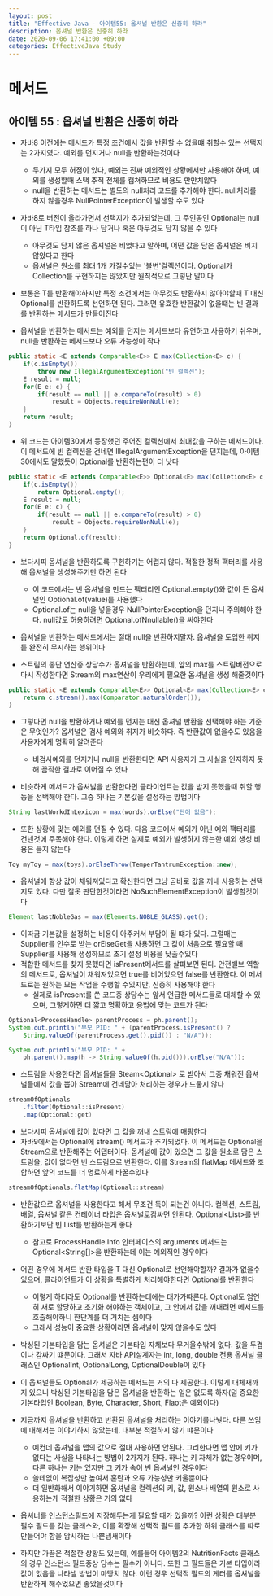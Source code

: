 ```yaml
---
layout: post
title: "Effective Java - 아이템55: 옵셔널 반환은 신중히 하라"
description: 옵셔널 반환은 신중히 하라
date: 2020-09-06 17:41:00 +09:00
categories: EffectiveJava Study
---
```



# 메서드

## 아이템 55 : 옵셔널 반환은 신중히 하라

- 자바8 이전에는 메서드가 특정 조건에서 값을 반환할 수 없을떄 취할수 있는 선택지는 2가지였다. 예외를 던지거나 null을 반환하는것이다
    * 두가지 모두 허점이 있다, 예외는 진짜 예외적인 상황에서만 사용해야 하며, 예외를 생성할때 스택 추적 전체를 캡쳐하므로 비용도 만만치않다
    * null을 반환하는 메서드는 별도의 null처리 코드를 추가해야 한다. null처리를 하지 않을경우 NullPointerException이 발생할 수도 있다

- 자바8로 버전이 올라가면서 선택지가 추가되었는데, 그 주인공인 Optional<T>는 null이 아닌 T타입 참조를 하나 담거나 혹은 아무것도 담지 않을 수 있다
    * 아무것도 담지 않은 옵셔널은 비었다고 말하며, 어떤 값을 담은 옵셔널은 비지 않았다고 한다
    * 옵셔널은 원소를 최대 1개 가질수있는 '불변'컬렉션이다. Optional<T>가 Collection<T>를 구현하지는 않았지만 원칙적으로 그렇단 말이다

- 보통은 T를 반환해야하지만 특정 조건에서는 아무것도 반환하지 않아야할때 T 대신 Optional<T>를 반환하도록 선언하면 된다. 그러면 유효한 반환값이 없을떄는 빈 결과를 반환하는 메서드가 만들어진다
- 옵셔널을 반환하는 메서드는 예외를 던지는 메서드보다 유연하고 사용하기 쉬우며, null을 반환하는 메서드보다 오류 가능성이 작다

```java
public static <E extends Comparable<E>> E max(Collection<E> c) {
    if(c.isEmpty())
        throw new IllegalArgumentException("빈 컬렉션");
    E result = null;
    for(E e: c) {
        if(result == null || e.compareTo(result) > 0)
            result = Objects.requireNonNull(e);
    }
    return result;
}
```

- 위 코드는 아이템30에서 등장했던 주어진 컬렉션에서 최대값을 구하는 메서드이다. 이 메서드에 빈 컬렉션을 건네면 IllegalArgumentException을 던지는데, 아이템 30에서도 말했듯이 Optional<E>를 반환하는편이 더 낫다

```java
public static <E extends Comparable<E>> Optional<E> max(Colletion<E> c) {
    if(c.isEmpty())
        return Optional.empty();
    E result = null;
    for(E e: c) {
        if(result == null || e.compareTo(result) > 0)
            result = Objects.requireNonNull(e);
    }
    return Optional.of(result);
}
```

- 보다시피 옵셔널을 반환하도록 구현하기는 어렵지 않다. 적절한 정적 팩터리를 사용해 옵셔널을 생성해주기만 하면 된다
    * 이 코드에서는 빈 옵셔널을 만드는 팩터리인 Optional.empty()와 값이 든 옵셔널인 Optional.of(value)를 사용했다
    * Optional.of는 null을 넣을경우 NullPointerException을 던지니 주의해야 한다. null값도 허용하려면 Optional.ofNnullable()을 써야한다

- 옵셔널을 반환하는 메서드에서는 절대 null을 반환하지말자. 옵셔널을 도입한 취지를 완전히 무시하는 행위이다
- 스트림의 종단 연산중 상당수가 옵셔널을 반환하는데, 앞의 max를 스트림버전으로 다시 작성한다면 Stream의 max연산이 우리에게 필요한 옵셔널을 생성 해줄것이다

```java
public static <E extends Comparable<E>> Optional<E> max(Collection<E> c) {
    return c.stream().max(Comparator.naturalOrder());
}
```

- 그렇다면 null을 반환하거나 예외를 던지는 대신 옵셔널 반환을 선택해야 하는 기준은 무엇인가? 옵셔널은 검사 예외와 취지가 비슷하다. 즉 반환값이 없을수도 있음을 사용자에게 명확히 알려준다
    * 비검사예외를 던지거나 null을 반환한다면 API 사용자가 그 사실을 인지하지 못해 끔직한 결과로 이어질 수 있다

- 비슷하게 메서드가 옵셔넗을 반환한다면 클라이언트는 값을 받지 못했을때 취할 행동을 선택해야 한다. 그중 하나는 기본값을 설정하는 방법이다

```java
String lastWorkdInLexicon = max(words).orElse("단어 없음");
```

- 또한 상황에 맞는 예외를 던질 수 있다. 다음 코드에서 예외가 아닌 예외 팩터리를 건넨것에 주목해야 한다. 이렇게 하면 실제로 예외가 발생하지 않는한 예외 생성 비용은 들지 않는다

```java
Toy myToy = max(toys).orElseThrow(TemperTantrumException::new);
```

- 옵셔널에 항상 값이 채워져있다고 확신한다면 그냥 곧바로 값을 꺼내 사용하는 선택지도 있다. 다만 잘못 판단한것이라면 NoSuchElementException이 발생할것이다

```java
Element lastNobleGas = max(Elements.NOBLE_GLASS).get();
```

- 이따금 기본값을 설정하는 비용이 아주커서 부담이 될 떄가 있다. 그럴때는 Supplier<T>를 인수로 받는 orElseGet을 사용하면 그 값이 처음으로 필요할 때 Supplier<T>를 사용해 생성하므로 초기 설정 비용을 낮출수있다
- 적합한 메서드를 찾지 못했다면 isPresent메서드를 살펴보면 된다. 안전밸브 역할의 메서드로, 옵셔널이 채워져있으면 true를 비어있으면 false를 반환한다. 이 메서드로는 원하는 모든 작업을 수행할 수있지만, 신중히 사용해야 한다
    * 실제로 isPresent를 쓴 코드중 상당수는 앞서 언급한 메서드들로 대체할 수 있으며, 그렇게하면 더 짧고 명확하고 용법에 맞는 코드가 된다

```java
Optional<ProcessHandle> parentProcess = ph.parent();
System.out.println("부모 PID: " + (parentProcess.isPresent() ? 
    String.valueOf(parentProcess.get().pid()) : "N/A"));

System.out.println("부모 PID: " +
    ph.parent().map(h -> String.valueOf(h.pid())).orElse("N/A"));
```

- 스트림을 사용한다면 옵셔널들을 Steam<Optional<T>> 로 받아서 그중 채워진 옵셔널들에서 값을 뽑아 Stream<T>에 건네담아 처리하는 경우가 드물지 않다

```java
streamOfOptionals
    .filter(Optional::isPresent)
    .map(Optional::get)
```

- 보다시피 옵셔널에 값이 있다면 그 값을 꺼내 스트림에 매핑한다
- 자바9에서는 Optional에 stream() 메서드가 추가되었다. 이 메서드는 Optional을 Stream으로 반환해주는 어댑터이다. 옵셔널에 값이 있으면 그 값을 원소로 담은 스트림을, 값이 없다면 빈 스트림으로 변환한다. 이를 Stream의 flatMap 메서드와 조합하면 앞의 코드를 더 명료하게 바꿀수있다

```java
streamOfOptionals.flatMap(Optional::stream)
```

- 반환값으로 옵셔널을 사용한다고 해서 무조건 득이 되는건 아니다. 컬렉션, 스트림, 배열, 옵셔널 같은 컨테이너 타입은 옵셔널로감싸면 안된다. Optional<List<T>>를 반환하기보단 빈 List<T>를 반환하는게 좋다
    * 참고로 ProcessHandle.Info 인터페이스의 arguments 메서드는 Optional<String[]>을 반환하는데 이는 예외적인 경우이다

- 어떤 경우에 메서드 반환 타입을 T 대신 Optional<T>로 선언해야할까? 결과가 없을수 있으며, 클라이언트가 이 상황을 특별하게 처리해야한다면 Optional<T>를 반환한다
    * 이렇게 하더라도 Optional<T>를 반환하는데에는 대가가따른다. Optional도 엄연히 새로 할당하고 초기화 해야하는 객체이고, 그 안에서 값을 꺼내려면 메서드를 호출해야하니 한단계를 더 거치는 셈이다
    * 그래서 성능이 중요한 상황이라면 옵셔널이 맞지 않을수도 있다

- 박싱된 기본타입을 담는 옵셔널은 기본타입 자체보다 무거울수밖에 없다. 값을 두겹이나 감싸기 떄문이다. 그래서 자바 API설계자는 int, long, double 전용 옵셔널 클래스인 OptionalInt, OptionalLong, OptionalDouble이 있다
- 이 옵셔널들도 Optional<T>가 제공하는 메서드는 거의 다 제공한다. 이렇게 대체재까지 있으니 박싱된 기본타입을 담은 옵셔널을 반환하는 일은 없도록 하자(덜 중요한 기본타입인 Boolean, Byte, Character, Short, Flaot은 예외이다)
- 지금까지 옵셔널을 반환하고 반환된 옵셔널을 처리하는 이야기를나눳다. 다른 쓰임에 대해서는 이야기하지 않았는데, 대부분 적절하지 않기 떄문이다
    * 예컨데 옵셔널을 맵의 값으로 절대 사용하면 안된다. 그리한다면 맵 안에 키가 없다는 사실을 나타내는 방법이 2가지가 된다. 하나는 키 자체가 없는경우이며, 다른 하나는 키는 있지만 그 키가 속이 빈 옵셔널인 경우이다
    * 쓸데없이 복잡성만 높여서 혼란과 오류 가능성만 키울뿐이다
    * 더 일반화해서 이야기하면 옵셔널을 컬렉션의 키, 값, 원소나 배열의 원소로 사용하는게 적절한 상황은 거의 없다

- 옵셔너를 인스턴스필드에 저장해두는게 필요할 때가 있을까? 이런 상황은 대부분 필수 필드를 갖는 클래스와, 이를 확장해 선택적 필드를 추가한 하위 클래스를 따로 만들어야 함을 암시하는 나쁜냄새이다
- 하지만 가끔은 적절한 상황도 있는데, 예를들어 아이템2의 NutritionFacts 클래스의 경우 인스턴스 필드중상 당수는 필수가 아니다. 또한 그 필드들은 기본 타입이라 값이 없음을 나타낼 방법이 마땅치 않다. 이런 경우 선택적 필드의 게터를 옵셔널을 반환하게 해주었으면 좋았을것이다